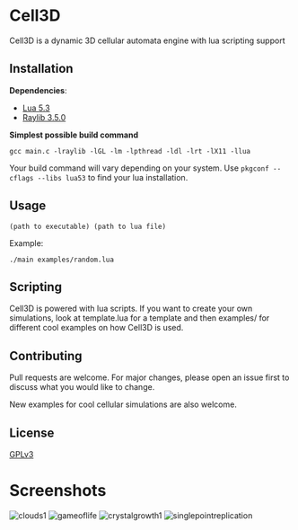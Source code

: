 # Cell3D

Cell3D is a dynamic 3D cellular automata engine with lua scripting support

## Installation

**Dependencies**: 
* [Lua 5.3](https://www.lua.org/versions.html)
* [Raylib 3.5.0](https://github.com/raysan5/raylib/releases/tag/3.5.0)

**Simplest possible build command**
```
gcc main.c -lraylib -lGL -lm -lpthread -ldl -lrt -lX11 -llua
```
Your build command will vary depending on your system. Use `pkgconf --cflags --libs lua53` to find your lua installation.
## Usage

```
(path to executable) (path to lua file)
```
Example:
```
./main examples/random.lua
```
## Scripting
Cell3D is powered with lua scripts. If you want to create your own simulations, look at template.lua for a template and then examples/ for different cool examples on how Cell3D is used.

## Contributing
Pull requests are welcome. For major changes, please open an issue first to discuss what you would like to change.

New examples for cool cellular simulations are also welcome.

## License
[GPLv3](https://www.gnu.org/licenses/gpl-3.0.en.html)

# Screenshots
![clouds1](https://i.imgur.com/rps9yUr.png)
![gameoflife](https://i.imgur.com/hiGoWRa.png)
![crystalgrowth1](https://i.imgur.com/DY5R9qg.png)
![singlepointreplication](https://i.imgur.com/ju0PT5x.png)
